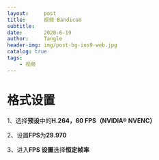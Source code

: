 ```yaml
---
layout:     post
title:      视频 Bandicam
subtitle:   
date:       2020-6-19
author:     Tangle
header-img: img/post-bg-ios9-web.jpg
catalog: true
tags:
    - 视频
---
```


# 格式设置

1、选择**预设**中的**H.264，60 FPS（NVIDIA® NVENC）**

2、设置**FPS**为**29.970**

3、进入**FPS 设置**选择**恒定帧率**
